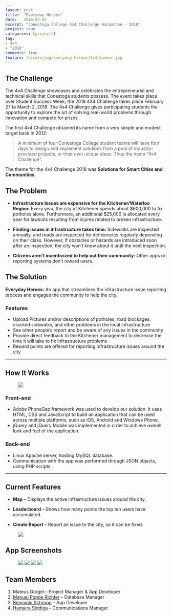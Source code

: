 ```yaml
---
layout: post
title:  "Everyday Heroes"
date:   2018-03-04
excerpt: "Conestoga College 4x4 Challenge Hackathon - 2018"
project: true
categories: [projects]
tag:
- 4x4
- "2018"
comments: true
feature: /assets/img/everyday-heroes/4x4-banner.jpg
---
```

## The Challenge

The 4x4 Challenge showcases and celebrates the entrepreneurial and technical skills that Conestoga students possess. The event takes place over Student Success Week; the 2018 4X4 Challenge takes place February 27 to March 2, 2018. The 4x4 Challenge gives participating students the opportunity to explore the art of solving real-world problems through innovation and compete for prizes.

The first 4x4 Challenge obtained its name from a very simple and modest target back in 2012:

> A minimum of four Conestoga College student teams will have four days to design and implement solutions from a pool of industry-provided projects, or their own unique ideas. Thus the name "4x4 Challenge".

The theme for the 4x4 Challenge 2018 was **Solutions for Smart Cities and Communities**.

## The Problem

- **Infrastructure Issues are expensive for the Kitchener/Waterloo Region:** Every year, the city of Kitchener spends about $600,000 to fix potholes alone. Furthermore, an additional $25,000 is allocated every year for lawsuits resulting from injures related to broken infrastructure.

- **Finding issues in infrastructure takes time:** Sidewalks are inspected annually, and roads are inspected for deficiencies regularly depending on their class. However, if obstacles or hazards are introduced soon after an inspection, the city won’t know about it until the next inspection.

- **Citizens aren’t incentivized to help out their community:** Other apps or reporting systems don’t reward users.

## The Solution

**Everyday Heroes:** An app that streamlines the infrastructure issue reporting process and engages the community to help the city.

### Features

- Upload Pictures and/or descriptions of potholes, road blockages, cracked sidewalks, and other problems in the local infrastructure
- See other people’s report and be aware of any issues in the community
- Provide direct feedback to the Kitchener management to decrease the time it will take to fix infrastructure problems
- Reward points are offered for reporting infrastructure issues around the city

***

## How It Works

<figure class="half-center">
    <a><img src="https://exposure.imgix.net/production/photos/k2rkwtxz8qpff4lbrtc18zix0tf0pgck5q30/original.png?fm=pjpg&auto=format&q=90&dpr=1&h=1500"></a>
</figure>

### Front-end

- Adobe PhoneGap framework was used to develop our solution. It uses HTML, CSS and JavaScript to build an application that can be used across multiple platforms, such as iOS, Android and Windows Phone.
- jQuery and jQuery Mobile was implemented in order to achieve overall look and feel of the application.

### Back-end

- Linux Apache server, hosting MySQL database.
- Communication with the app was performed through JSON objects, using PHP scripts.

***

## Current Features

- **Map** – Displays the active infrastructure issues around the city.

- **Leaderboard** – Shows how many points the top ten users have accumulated.

- **Create Report** – Report an issue to the city, so it can be fixed.

<figure class="half-center">
    <a><img src="https://exposure-media.s3.amazonaws.com/production/photos/is7ul3ca0jvo3g3s228fwl9kcg6rkp8spmi2/original.gif?fm=pjpg&auto=format&q=90&dpr=1&h=1500"></a>
</figure>

## App Screenshots
<figure class="fourth">
    <a href="https://exposure.imgix.net/production/photos/72mjt3izip64vlzkcwt90f5cbibgp9bidxdc/original.png?fm=pjpg&auto=format&q=90&dpr=1&h=1500"><img src="https://exposure.imgix.net/production/photos/72mjt3izip64vlzkcwt90f5cbibgp9bidxdc/original.png?fm=pjpg&auto=format&q=90&dpr=1&h=1500"></a>
    <a href="https://exposure.imgix.net/production/photos/b2rvrsls1a8roonspmpuothk9hlc4s5ld6ug/original.png?fm=pjpg&auto=format&q=90&dpr=1&h=1500"><img src="https://exposure.imgix.net/production/photos/b2rvrsls1a8roonspmpuothk9hlc4s5ld6ug/original.png?fm=pjpg&auto=format&q=90&dpr=1&h=1500"></a>
    <a href="https://exposure.imgix.net/production/photos/s7ncw6fwmha39ka0ij4zigsel3utjvtdf4nk/original.png?fm=pjpg&auto=format&q=90&dpr=1&h=1500"><img src="https://exposure.imgix.net/production/photos/s7ncw6fwmha39ka0ij4zigsel3utjvtdf4nk/original.png?fm=pjpg&auto=format&q=90&dpr=1&h=1500"></a>
    <a href="https://exposure.imgix.net/production/photos/v2hz8ugzivzuvz9gvc56alzhcn0lr0ioxi6u/original.png?fm=pjpg&auto=format&q=90&dpr=1&h=1500"><img src="https://exposure.imgix.net/production/photos/v2hz8ugzivzuvz9gvc56alzhcn0lr0ioxi6u/original.png?fm=pjpg&auto=format&q=90&dpr=1&h=1500"></a>
</figure>

## Team Members
1. Mateus Gurgel – Project Manager & App Developer
2. [Manuel Poppe Richter](https://www.linkedin.com/in/manuel-poppe-richter/) – Database Manager
3. [Benjamin Schropp](https://www.linkedin.com/in/benjamin-s-6a3373156/) – App Developer
4. [Humaira Siddiqa](https://www.linkedin.com/in/hsiddiqa/) – Communications Manager
